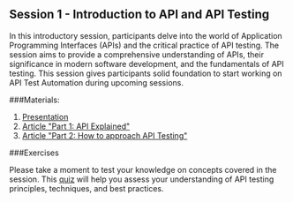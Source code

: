 Session 1  - Introduction to API and API Testing
---

In this introductory session, participants delve into the world of Application Programming Interfaces (APIs) and the critical practice of API testing. The session aims to provide a comprehensive understanding of APIs, their significance in modern software development, and the fundamentals of API testing. This session gives participants solid foundation to start working on API Test Automation during upcoming sessions.

###Materials:
1. [Presentation](Introduction%20to%20API%20and%20API%20Testing.pdf)
2. [Article "Part 1: API Explained"](https://medium.com/@qa-nora/part-1-api-explained-f2bb9eceed0c)
3. [Article "Part 2: How to approach API Testing"](https://medium.com/@qa-nora/part-2-how-to-approach-api-testing-be82162e4d9e)

###Exercises

Please take a moment to test your knowledge on concepts covered in the session. This [quiz](https://docs.google.com/forms/d/e/1FAIpQLScCdGLbA4gCVJr0fHoQW5xtsiCgtVh5R0eFv3Bw307lZp7_aA/viewform) will help you assess your understanding of API testing principles, techniques, and best practices.
